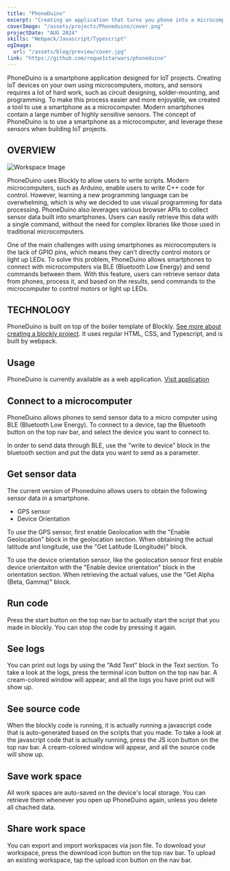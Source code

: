 ```yaml
---
title: "PhoneDuino"
excerpt: "Creating an application that turns you phone into a microcomputer"
coverImage: "/assets/projects/Phoneduino/cover.png"
projectDate: "AUG 2024"
skills: "Webpack/Javascript/Typescript"
ogImage:
  url: "/assets/blog/preview/cover.jpg"
link: "https://github.com/rogue1starwars/phoneduino"
---
```


PhoneDuino is a smartphone application designed for IoT projects. Creating IoT devices on your own using microcomputers, motors, and sensors requires a lot of hard work, such as circuit designing, solder-mounting, and programming. To make this process easier and more enjoyable, we created a tool to use a smartphone as a microcomputer. Modern smartphones contain a large number of highly sensitive sensors. The concept of PhoneDuino is to use a smartphone as a microcomputer, and leverage these sensors when building IoT projects.

## OVERVIEW

![Workspace Image](/assets/projects/Phoneduino/cover.png)

PhoneDuino uses Blockly to allow users to write scripts. Modern microcomputers, such as Arduino, enable users to write C++ code for control. However, learning a new programming language can be overwhelming, which is why we decided to use visual programming for data processing. PhoneDuino also leverages various browser APIs to collect sensor data built into smartphones. Users can easily retrieve this data with a single command, without the need for complex libraries like those used in traditional microcomputers.

One of the main challenges with using smartphones as microcomputers is the lack of GPIO pins, which means they can't directly control motors or light up LEDs. To solve this problem, PhoneDuino allows smartphones to connect with microcomputers via BLE (Bluetooth Low Energy) and send commands between them. With this feature, users can retrieve sensor data from phones, process it, and based on the results, send commands to the microcomputer to control motors or light up LEDs.

## TECHNOLOGY

PhoneDuino is built on top of the boiler template of Blockly. [See more about creating a blockly project](https://developers.google.com/blockly/guides/get-started/get-the-code). It uses regular HTML, CSS, and Typescript, and is built by webpack.

## Usage

PhoneDuino is currently available as a web application. [Visit application](https://phoneduino.rogue1starwars.com)

## Connect to a microcomputer

PhoneDuino allows phones to send sensor data to a micro computer using BLE (Bluetooth Low Energy). To connect to a device, tap the Bluetooth button on the top nav bar, and select the device you want to connect to.

In order to send data through BLE, use the "write to device" block in the bluetooth section and put the data you want to send as a parameter.

## Get sensor data

The current version of Phoneduino allows users to obtain the following sensor data in a smartphone.

- GPS sensor
- Device Orientation

To use the GPS sensor, first enable Geolocation with the "Enable Geolocation" block in the geolocation section. When obtaining the actual latitude and longitude, use the "Get Latitude (Longitude)" block.

To use the device orientation sensor, like the geolocation sensor first enable device orientaiton with the "Enable device orientation" block in the orientation section. When retrieving the actual values, use the "Get Alpha (Beta, Gamma)" block.

## Run code

Press the start button on the top nav bar to actually start the script that you made in blockly. You can stop the code by pressing it again.

## See logs

You can print out logs by using the "Add Text" block in the Text section. To take a look at the logs, press the terminal icon button on the top nav bar. A cream-colored window will appear, and all the logs you have print out will show up.

## See source code

When the blockly code is running, it is actually running a javascript code that is auto-generated based on the scripts that you made. To take a look at the javascript code that is actually running, press the JS icon button on the top nav bar. A cream-colored window will appear, and all the source code will show up.

## Save work space

All work spaces are auto-saved on the device's local storage. You can retrieve them whenever you open up PhoneDuino again, unless you delete all chached data.

## Share work space

You can export and import workspaces via json file. To download your workspace, press the download icon button on the top nav bar. To upload an existing workspace, tap the upload icon button on the nav bar.

